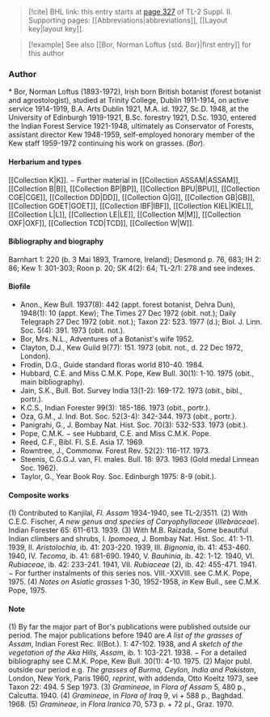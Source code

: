 > [!cite] BHL link: this entry starts at [page 327](https://www.biodiversitylibrary.org/item/103859#page/337/mode/1up) of TL-2 Suppl. II.
> Supporting pages: [[Abbreviations|abbreviations]], [[Layout key|layout key]].

> [!example] See also [[Bor, Norman Loftus {std. Bor}|first entry]] for this author

### Author

\* Bor, Norman Loftus (1893-1972), Irish born British botanist (forest botanist and agrostologist), studied at Trinity College, Dublin 1911-1914, on active service 1914-1919, B.A. Arts Dublin 1921, M.A. id. 1927, Sc.D. 1948, at the University of Edinburgh 1919-1921, B.Sc. forestry 1921, D.Sc. 1930, entered the Indian Forest Service 1921-1948, ultimately as Conservator of Forests, assistant director Kew 1948-1959, self-employed honorary member of the Kew staff 1959-1972 continuing his work on grasses. (*Bor*).

#### Herbarium and types

[[Collection K|K]]. − Further material in [[Collection ASSAM|ASSAM]], [[Collection B|B]], [[Collection BP|BP]], [[Collection BPU|BPU]], [[Collection CGE|CGE]], [[Collection DD|DD]], [[Collection G|G]], [[Collection GB|GB]], [[Collection GOET|GOET]], [[Collection IBF|IBF]], [[Collection KIEL|KIEL]], [[Collection L|L]], [[Collection LE|LE]], [[Collection M|M]], [[Collection OXF|OXF]], [[Collection TCD|TCD]], [[Collection W|W]].

#### Bibliography and biography

Barnhart 1: 220 (b. 3 Mai 1893, Tramore, Ireland); Desmond p. 76, 683; IH 2: 86; Kew 1: 301-303; Roon p. 20; SK 4(2): 64; TL-2/1: 278 and see indexes.

#### Biofile

- Anon., Kew Bull. 1937(8): 442 (appt. forest botanist, Dehra Dun), 1948(1): 10 (appt. Kew); The Times 27 Dec 1972 (obit. not.); Daily Telegraph 27 Dec 1972 (obit. not.); Taxon 22: 523. 1977 (d.); Biol. J. Linn. Soc. 5(4): 391. 1973 (obit. not.).
- Bor, Mrs. N.L., Adventures of a Botanist's wife 1952.
- Clayton, D.J., Kew Guild 9(77): 151. 1973 (obit. not., d. 22 Dec 1972, London).
- Frodin, D.G., Guide standard floras world 810-40. 1984.
- Hubbard, C.E. and Miss C.M.K. Pope, Kew Bull. 30(1): 1-10. 1975 (obit., main bibliography).
- Jain, S.K., Bull. Bot. Survey India 13(1-2): 169-172. 1973 (obit., bibl., portr.).
- K.C.S., Indian Forester 99(3): 185-186. 1973 (obit., portr.).
- Oza, G.M., J. Ind. Bot. Soc. 52(3-4): 342-344. 1973 (obit., portr.).
- Panigrahi, G., J. Bombay Nat. Hist. Soc. 70(3): 532-533. 1973 (obit.).
- Pope, C.M.K. − see Hubbard, C.E. and Miss C.M.K. Pope.
- Reed, C.F., Bibl. Fl. S.E. Asia 17. 1969.
- Rowntree, J., Commonw. Forest Rev. 52(2): 116-117. 1973.
- Steenis, C.G.G.J. van, Fl. males. Bull. 18: 973. 1963 (Gold medal Linnean Soc. 1962).
- Taylor, G., Year Book Roy. Soc. Edinburgh 1975: 8-9 (obit.).

#### Composite works

(1) Contributed to Kanjilal, *Fl. Assam* 1934-1940, see TL-2/3511.
(2) With C.E.C. Fischer, *A new genus and species of Caryophyllaceae* (*Illebraceae*). Indian Forester 65: 611-613. 1939.
(3) With M.B. Raizada, Some beautiful Indian climbers and shrubs, I. *Ipomoea*, J. Bombay Nat. Hist. Soc. 41: 1-11. 1939, II. *Aristolochia*, ib. 41: 203-220. 1939, III. *Bignonia*, ib. 41: 453-460. 1940, IV. *Tecoma*, ib. 41: 681-690. 1940, V. *Bauhinia*, ib. 42: 1-12. 1940, VI. *Rubiaceae*, ib. 42: 233-241. 1941, VII. *Rubiaceae* (2), ib. 42: 455-471. 1941. − For further instalments of this series nos. VIII.-XXVIII. see C.M.K. Pope, 1975.
(4) *Notes on Asiatic grasses* 1-30, 1952-1958, *in* Kew Bull., see C.M.K. Pope, 1975.

#### Note

(1) By far the major part of Bor's publications were published outside our period. The major publications before 1940 are *A list of the grasses of Assam*, Indian Forest Rec. II(Bot.). 1: 47-102. 1938, and *A sketch of the vegetation of the Aka Hills, Assam*, ib. 1: 103-221. 1938. − For a detailed bibliography see C.M.K. Pope, Kew Bull. 30(1): 4-10. 1975.
(2) Major publ. outside our period e.g. *The grasses of Burma, Ceylon, India and Pakistan*, London, New York, Paris 1960, *reprint*, with addenda, Otto Koeltz 1973, see Taxon 22: 494. 5 Sep 1973.
(3) *Gramineae*, in *Flora of Assam* 5, 480 p., Calcutta. 1940.
(4) *Gramineae*, in *Flora of Iraq* 9, vi + 588 p., Baghdad. 1968.
(5) *Gramineae*, in *Flora Iranica* 70, 573 p. + 72 pl., Graz. 1970.

